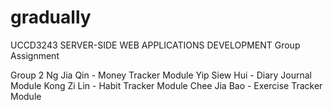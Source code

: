 # gradually
UCCD3243 SERVER-SIDE WEB APPLICATIONS DEVELOPMENT Group Assignment

Group 2
Ng Jia Qin - Money Tracker Module
Yip Siew Hui - Diary Journal Module
Kong Zi Lin - Habit Tracker Module
Chee Jia Bao - Exercise Tracker Module